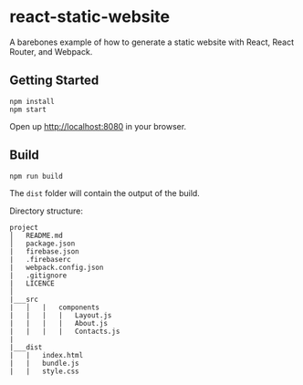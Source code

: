 # react-static-website

A barebones example of how to generate a static website with React, React Router, and Webpack.

## Getting Started

```
npm install
npm start
```

Open up [http://localhost:8080](http://localhost:8080) in your browser.

## Build

```
npm run build
```

The `dist` folder will contain the output of the build.

Directory structure:

```
project
│   README.md
│   package.json 
|   firebase.json
|   .firebaserc
|   webpack.config.json
|   .gitignore
|   LICENCE 
│
|___src
|   │   |   components
|   |   |   |   Layout.js
|   |   |   |   About.js
|   |   |   |   Contacts.js
|   
|___dist
|   |   index.html
|   |   bundle.js
|   |   style.css
```

